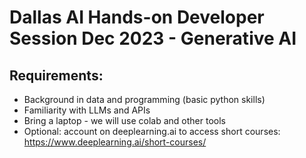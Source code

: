 # Dallas AI Hands-on Developer Session Dec 2023 - Generative AI

## Requirements:

 - Background in data and programming (basic python skills) <br>
 - Familiarity with LLMs and APIs <br>
 - Bring a laptop - we will use colab and other tools <br>
 - Optional: account on deeplearning.ai to access short courses: https://www.deeplearning.ai/short-courses/ <br>
